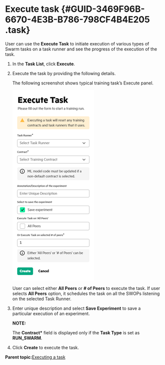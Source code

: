 # Execute task {#GUID-3469F96B-6670-4E3B-B786-798CF4B4E205 .task}

User can use the **Execute Task** to initiate execution of various types of Swarm tasks on a task runner and see the progress of the execution of the task.

1.  In the **Task List**, click **Execute**.

2.  Execute the task by providing the following details.

    The following screenshot shows typical training task’s Execute panel.

    ![Execute Task](GUID-72D32A91-39AB-44C8-8854-411A5AC6B0C2-high.png)

    User can select either **All Peers** or **\# of Peers** to execute the task. If user selects **All Peers** option, it schedules the task on all the SWOPs listening on the selected Task Runner.

3.  Enter unique description and select **Save Experiment** to save a particular execution of an experiment.

    **NOTE:**

    The **Contract\*** field is displayed only if the **Task Type** is set as **RUN\_SWARM**.

4.  Click **Create** to execute the task.


**Parent topic:**[Executing a task](GUID-5F64446D-CE0E-4465-A33D-F307BF266DAD.md)

